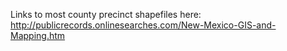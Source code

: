 Links to most county precinct shapefiles here: http://publicrecords.onlinesearches.com/New-Mexico-GIS-and-Mapping.htm

